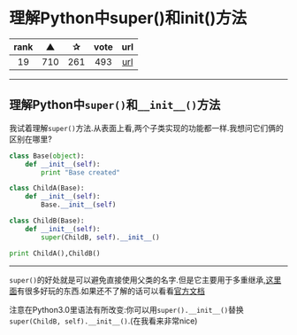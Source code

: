 # 理解Python中super()和init()方法

| rank | ▲ | ✰ | vote | url |
|:-:|:-:|:-:|:-:|:-:|
|  19  |  710 | 261 | 493 | [url](http://stackoverflow.com/questions/576169/understanding-python-super-and-init-methods) |

***

## 理解Python中`super()`和`__init__()`方法

我试着理解`super()`方法.从表面上看,两个子类实现的功能都一样.我想问它们俩的区别在哪里?

```python
class Base(object):
    def __init__(self):
        print "Base created"

class ChildA(Base):
    def __init__(self):
        Base.__init__(self)

class ChildB(Base):
    def __init__(self):
        super(ChildB, self).__init__()

print ChildA(),ChildB()
```

***


`super()`的好处就是可以避免直接使用父类的名字.但是它主要用于多重继承,[这里面](http://www.artima.com/weblogs/viewpost.jsp?thread=236275)有很多好玩的东西.如果还不了解的话可以看看[官方文档](https://docs.python.org/2/library/functions.html#super)

注意在Python3.0里语法有所改变:你可以用`super().__init__()`替换`super(ChildB, self).__init__()`.(在我看来非常nice)
